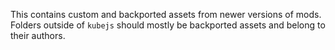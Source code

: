 This contains custom and backported assets from newer versions of mods. Folders outside of `kubejs` should mostly be backported assets and belong to their authors.
